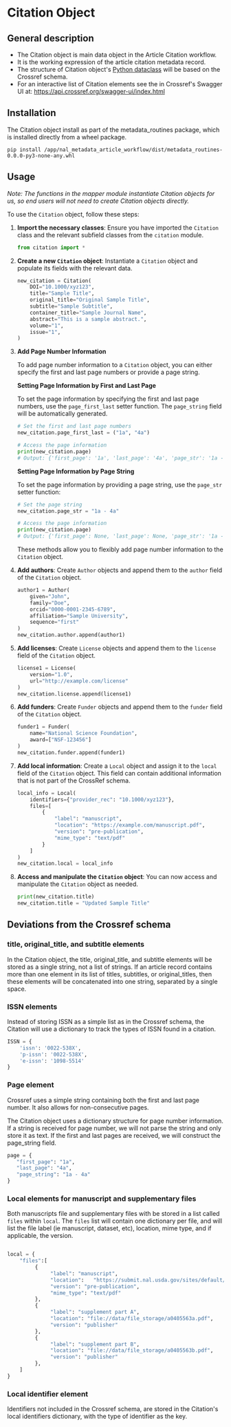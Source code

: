# Citation Object

## General description

- The Citation object is main data object in the Article Citation workflow.
- It is the working expression of the article citation metadata record. 
- The structure of Citation object's [Python dataclass](https://realpython.com/python-data-classes/) will be based on the Crossref schema.
- For an interactive list of Citation elements see the in Crossref's Swagger UI at: https://api.crossref.org/swagger-ui/index.html


## Installation

The Citation object install as part of the metadata_routines package, which is installed directly from a wheel package.

```
pip install /app/nal_metadata_article_workflow/dist/metadata_routines-0.0.0-py3-none-any.whl
```

## Usage 

_Note: The functions in the mapper module instantiate Citation objects for us, 
so end users will not need to create Citation objects directly._

To use the `Citation` object, follow these steps:

1. **Import the necessary classes**:
   Ensure you have imported the `Citation` class and the relevant subfield classes from the `citation` module.

   ```python
   from citation import *
   ```

2. **Create a new `Citation` object**:
   Instantiate a `Citation` object and populate its fields with the relevant data.

   ```python
   new_citation = Citation(
       DOI="10.1000/xyz123",
       title="Sample Title",
       original_title="Original Sample Title",
       subtitle="Sample Subtitle",
       container_title="Sample Journal Name",
       abstract="This is a sample abstract.",
       volume="1",
       issue="1",
   )
   ```
   

3. **Add Page Number Information**

   To add page number information to a `Citation` object, you can either specify the first and last page numbers or provide a page string.

   **Setting Page Information by First and Last Page**

   To set the page information by specifying the first and last page numbers, use the `page_first_last` setter function. The `page_string` field will be automatically generated.

   ```python
   # Set the first and last page numbers
   new_citation.page_first_last = ("1a", "4a")

   # Access the page information
   print(new_citation.page)
   # Output: {'first_page': '1a', 'last_page': '4a', 'page_str': '1a - 4a'}
   ```

   **Setting Page Information by Page String**

   To set the page information by providing a page string, use the `page_str` setter function:

   ```python
   # Set the page string
   new_citation.page_str = "1a - 4a"

   # Access the page information
   print(new_citation.page)
   # Output: {'first_page': None, 'last_page': None, 'page_str': '1a - 4a'}
   ```

   These methods allow you to flexibly add page number information to the `Citation` object.

4. **Add authors**:
   Create `Author` objects and append them to the `author` field of the `Citation` object.

   ```python
   author1 = Author(
       given="John",
       family="Doe",
       orcid="0000-0001-2345-6789",
       affiliation="Sample University",
       sequence="first"
   )
   new_citation.author.append(author1)
   ```

5. **Add licenses**:
   Create `License` objects and append them to the `license` field of the `Citation` object.

   ```python
   license1 = License(
       version="1.0",
       url="http://example.com/license"
   )
   new_citation.license.append(license1)
   ```

6. **Add funders**:
   Create `Funder` objects and append them to the `funder` field of the `Citation` object.

   ```python
   funder1 = Funder(
       name="National Science Foundation",
       award=["NSF-123456"]
   )
   new_citation.funder.append(funder1)
   ```

7. **Add local information**:
   Create a `Local` object and assign it to the `local` field of the `Citation` object.
   This field can contain additional information that is not part of the CrossRef schema.

   ```python
   local_info = Local(
       identifiers={"provider_rec": "10.1000/xyz123"},
       files=[
           {
               "label": "manuscript",
               "location": "https://example.com/manuscript.pdf",
               "version": "pre-publication",
               "mime_type": "text/pdf"
           }
       ]
   )
   new_citation.local = local_info
   ```

8. **Access and manipulate the `Citation` object**:
   You can now access and manipulate the `Citation` object as needed.

   ```python
   print(new_citation.title)
   new_citation.title = "Updated Sample Title"
   ```

## Deviations from the Crossref schema

### title, original_title, and subtitle elements

In the Citation object, the title, original_title, and subtitle elements will be stored as a single string, 
not a list of strings. If an article record contains more than one element in its list of titles, subtitles, or original_titles, then these elements will be concatenated into one string, separated by a single space.

### ISSN elements

Instead of storing ISSN as a simple list as in the Crossref schema, the Citation will use a dictionary to track the 
types of ISSN found in a citation.

```python
ISSN = {
    'issn': '0022-538X',
    'p-issn': '0022-538X',
    'e-issn': '1098-5514'
}
```

### Page element

Crossref uses a simple string containing both the first and last page number. It also allows for non-consecutive pages.

The Citation object uses a dictionary structure for page number information. 
If a string is received for page number, we will not parse the string and only store it as text. 
If the first and last pages are received, we will construct the page_string field.

```python
page = {
   "first_page": "1a",
   "last_page": "4a",
   "page_string": "1a - 4a"
}
```

### Local elements for manuscript and supplementary files

Both manuscripts file and supplementary files with be stored in a list called `files` within `local`. The `files` list will contain one dictionary per file, and will list the file label (ie manuscript, dataset, etc), location, mime type, and if applicable, the version.

```python

local = {
    "files":[
         {
              "label": "manuscript",
              "location": 	"https://submit.nal.usda.gov/sites/default/files/manuscripts/Schumacher.pdf",
              "version": "pre-publication",
              "mime_type": "text/pdf"
         },
         {
              "label": "supplement part A",
              "location": "file://data/file_storage/a0405563a.pdf",
              "version": "publisher"     
         },
         {
              "label": "supplement part B",
              "location": "file://data/file_storage/a0405563b.pdf",
              "version": "publisher"     
         },        
    ]
}
```

### Local identifier element

Identifiers not included in the Crossref schema, are stored in the Citation's local identifiers dictionary, 
with the type of identifier as the key.

